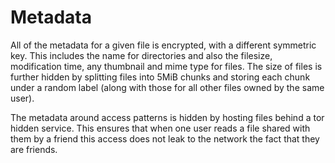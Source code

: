 # Metadata

All of the metadata for a given file is encrypted, with a different symmetric key. This includes the name for directories and also the filesize, modification time, any thumbnail and mime type for files. The size of files is further hidden by splitting files into 5MiB chunks and storing each chunk under a random label (along with those for all other files owned by the same user).

The metadata around access patterns is hidden by hosting files behind a tor hidden service. This ensures that when one user reads a file shared with them by a friend this access does not leak to the network the fact that they are friends. 